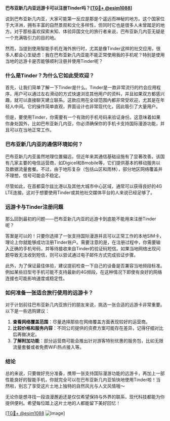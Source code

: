 **巴布亚新几内亚远游卡可以注册Tinder吗？[[TG💪+ @esim1088](https://t.me/s/esim1088)]**

说到巴布亚新几内亚，大家可能第一反应是那是个遥远而神秘的地方。这个国家位于大洋洲，拥有丰富的自然景观和文化多样性，但同时它也是很多人未曾踏足的地方。对于那些喜欢探索未知、体验异国文化的旅行者来说，巴布亚新几内亚无疑是一个充满吸引力的目的地。

然而，当提到使用智能手机在海外旅行时，尤其是像Tinder这样的社交应用，很多人都会心生疑虑：我在巴布亚新几内亚能不能正常使用我的手机呢？特别是使用当地的远游卡是否能够顺利注册并使用Tinder呢？

### 什么是Tinder？为什么它如此受欢迎？

首先，让我们简单了解一下Tinder是什么。Tinder是一款非常流行的约会应用程序，用户可以通过左右滑动的方式快速浏览其他用户的资料，并且如果双方都感兴趣，就可以直接聊天建立联系。这款应用在全球范围内都非常受欢迎，尤其是在年轻人中间。它的操作简单直观，界面设计也非常现代化，因此吸引了大量用户。

但是，要使用Tinder，你需要有一个有效的手机号码来验证身份。这意味着如果你身处国外，比如巴布亚新几内亚，你必须确保你的手机卡支持国际漫游功能，并且可以在当地正常工作。

### 巴布亚新几内亚的通信环境如何？

巴布亚新几内亚虽然地理位置偏远，但近年来其通信基础设施有了显著改善。该国有几家主要的电信运营商，如Digicel和Bmobile等，它们提供基本的移动服务以及数据流量套餐。不过，由于地形复杂（包括山区和雨林），部分地区网络覆盖并不理想，信号可能会不稳定。

尽管如此，在首都莫尔兹比港以及其他大城市中心区域，通常可以获得良好的4G LTE连接。这对于想要使用Tinder或其他社交媒体平台的人来说已经足够了。

### 远游卡与Tinder注册问题

那么回到最初的问题——巴布亚新几内亚的远游卡到底能不能用来注册Tinder呢？

答案是可以的！只要你选择了一张支持国际漫游并且可以正常工作的本地SIM卡，理论上你就能够成功注册Tinder账户。需要注意的是，在注册过程中，你需要输入正确的手机号码，并等待接收来自Tinder的验证码短信。如果当地网络出现问题导致无法收到短信，则可以尝试通过电子邮件方式完成验证步骤。

此外，为了保证最佳体验，建议提前检查一下自己的设备是否兼容当地频段标准。例如某些旧型号手机可能不支持最新的4G频段，在这种情况下即使有良好的网络连接也可能影响速度或稳定性。

### 如何准备一张适合旅行使用的远游卡？

对于计划前往巴布亚新几内亚旅行的朋友来说，挑选一张合适的远游卡非常重要。以下是一些选购建议：

1. **查看网络覆盖范围**：尽量选择那些在网络覆盖方面表现较好的运营商。
2. **比较价格和服务内容**：不同公司提供的资费方案可能存在差异，记得仔细对比后再做决定。
3. **了解附加功能**：部分运营商可能会推出针对游客特别优惠的服务包，比如无限流量套餐或者免费WiFi热点接入等。

### 结论

总的来说，只要做好充分准备，携带一张支持国际漫游功能的远游卡，再加上一部性能良好的智能手机，你就完全可以在巴布亚新几内亚愉快地使用Tinder啦！当然啦，别忘了享受这片土地上独特的自然风光与人文风情哦～

无论你是想寻找一段浪漫邂逅还是仅仅希望保持与外界的联系，现代科技都能为你提供便利。希望每位踏上这片土地的人都能留下美好回忆！

[[TG💪+ @esim1088](https://t.me/s/esim1088) ![Image](https://i.postimg.cc/4NQfJmqS/Snipaste-2025-05-13-00-14-12.png)]
